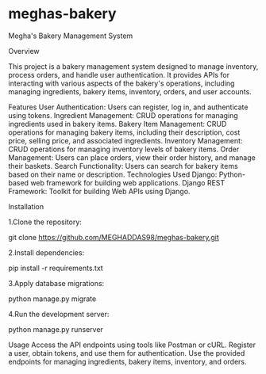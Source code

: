 # meghas-bakery
Megha's Bakery Management System

Overview

This project is a bakery management system designed to manage inventory, process orders, and handle user authentication. It provides APIs for interacting with various aspects of the bakery's operations, including managing ingredients, bakery items, inventory, orders, and user accounts.

Features
User Authentication: Users can register, log in, and authenticate using  tokens.
Ingredient Management: CRUD operations for managing ingredients used in bakery items.
Bakery Item Management: CRUD operations for managing bakery items, including their description, cost price, selling price, and associated ingredients.
Inventory Management: CRUD operations for managing inventory levels of bakery items.
Order Management: Users can place orders, view their order history, and manage their baskets.
Search Functionality: Users can search for bakery items based on their name or description.
Technologies Used
Django: Python-based web framework for building web applications.
Django REST Framework: Toolkit for building Web APIs using Django.

Installation

1.Clone the repository:

git clone https://github.com/MEGHADDAS98/meghas-bakery.git

2.Install dependencies:

pip install -r requirements.txt

3.Apply database migrations:

python manage.py migrate

4.Run the development server:

python manage.py runserver

Usage
Access the API endpoints using tools like Postman or cURL.
Register a user, obtain  tokens, and use them for authentication.
Use the provided endpoints for managing ingredients, bakery items, inventory, and orders.
